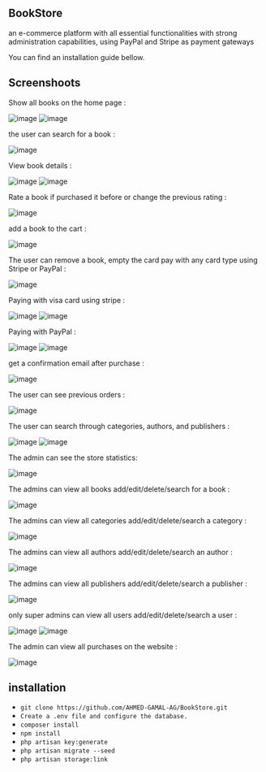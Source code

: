 ## BookStore
an e-commerce platform with all essential functionalities with strong administration capabilities, using PayPal and Stripe as payment gateways

You can find an installation guide bellow.

## Screenshoots

Show all books on the home page :

![image](https://github.com/AHMED-GAMAL-AG/BookStore/assets/76778937/ee9bcac3-dcef-4c77-b781-2facb88fb5a0)
![image](https://github.com/AHMED-GAMAL-AG/BookStore/assets/76778937/10e5b153-98e2-4cbe-85d2-43f4f978c2a4)

the user can search for a book :

![image](https://github.com/AHMED-GAMAL-AG/BookStore/assets/76778937/ae2f2d6a-55f8-4659-a3c2-c42860debb94)

View book details :

![image](https://github.com/AHMED-GAMAL-AG/BookStore/assets/76778937/f4b63b3a-bee9-4ecb-a324-d3da2c0b2756)
![image](https://github.com/AHMED-GAMAL-AG/BookStore/assets/76778937/254aa206-78cf-4dc2-9ac9-fcee90f330d7)

Rate a book if purchased it before or change the previous rating :

![image](https://github.com/AHMED-GAMAL-AG/BookStore/assets/76778937/9c786bf3-babc-442b-b2ee-1c93bdef9259)

add a book to the cart :

![image](https://github.com/AHMED-GAMAL-AG/BookStore/assets/76778937/c0b3885b-92ba-4098-ac16-2210f0be1a22)

The user can remove a book, empty the card pay with any card type using Stripe or PayPal :

![image](https://github.com/AHMED-GAMAL-AG/BookStore/assets/76778937/ae8d64db-f42c-4814-aae8-3db48f9b41c0)

Paying with visa card using stripe :

![image](https://github.com/AHMED-GAMAL-AG/BookStore/assets/76778937/a5bd96cd-ce93-480b-a4e9-34fef1da3f2b)
![image](https://github.com/AHMED-GAMAL-AG/BookStore/assets/76778937/75161e91-5e18-4bf3-b5e8-18df9bd5a3cf)

Paying with PayPal :

![image](https://github.com/AHMED-GAMAL-AG/BookStore/assets/76778937/de17edf9-17e2-498f-9669-20c3bff12284)
![image](https://github.com/AHMED-GAMAL-AG/BookStore/assets/76778937/81d07338-09d0-4531-afe6-7a208e97c4bc)

get a confirmation email after purchase :

![image](https://github.com/AHMED-GAMAL-AG/BookStore/assets/76778937/2e5ffdc7-be90-475a-801c-e04f0070b65b)

The user can see previous orders :

![image](https://github.com/AHMED-GAMAL-AG/BookStore/assets/76778937/05467010-8286-4957-a008-209ee391cd99)

The user can search through categories, authors, and publishers : 

![image](https://github.com/AHMED-GAMAL-AG/BookStore/assets/76778937/f0c0f012-848a-4d71-afdc-fcf83bde69f3)
![image](https://github.com/AHMED-GAMAL-AG/BookStore/assets/76778937/98355fad-e74d-4e5f-9ee2-ac0c163bac2e)

The admin can see the store statistics:

![image](https://github.com/AHMED-GAMAL-AG/BookStore/assets/76778937/f34e4690-7b3c-4bbd-93ea-892dc50e3244)

The admins can view all books add/edit/delete/search for a book :

![image](https://github.com/AHMED-GAMAL-AG/BookStore/assets/76778937/a32e10b2-7c40-4aaf-8a43-b54a7b1dfa1a)

The admins can view all categories add/edit/delete/search a category :

![image](https://github.com/AHMED-GAMAL-AG/BookStore/assets/76778937/ff1cfdb1-9d8f-4363-93e4-c96943782b4c)

The admins can view all authors add/edit/delete/search an author :

![image](https://github.com/AHMED-GAMAL-AG/BookStore/assets/76778937/f960036d-c8b0-46ac-988c-76f7702ce688)

The admins can view all publishers add/edit/delete/search a publisher :

![image](https://github.com/AHMED-GAMAL-AG/BookStore/assets/76778937/6dba2872-2017-4b08-becb-fe5435ae23d0)

only super admins can view all users add/edit/delete/search a user :

![image](https://github.com/AHMED-GAMAL-AG/BookStore/assets/76778937/7023511e-656c-4601-aa9a-ca706cc7582e)
![image](https://github.com/AHMED-GAMAL-AG/BookStore/assets/76778937/607246fc-f585-4de1-9916-65f80f7d8b74)

The admin can view all purchases on the website :

![image](https://github.com/AHMED-GAMAL-AG/BookStore/assets/76778937/d5a286fc-f429-4734-b074-c7d5318a1a75)


## installation

<ul>
<li><code>git clone https://github.com/AHMED-GAMAL-AG/BookStore.git</code></li>
<li><code>Create a .env file and configure the database.</code></li>
<li><code>composer install</code></li>
<li><code>npm install</code></li>
<li><code>php artisan key:generate</code></li>
<li><code>php artisan migrate --seed</code></li>
<li><code>php artisan storage:link</code></li>
</ul>
